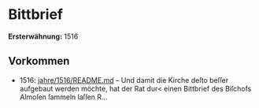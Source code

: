 # Bittbrief

**Ersterwähnung:** 1516

## Vorkommen
- 1516: [jahre/1516/README.md](../jahre/1516/README.md) – Und damit die Kirche deſto beſſer aufgebaut werden
möchte, hat der Rat dur< einen Bittbrief des Biſchofs
Almoſen ſammeln laſſen R...
